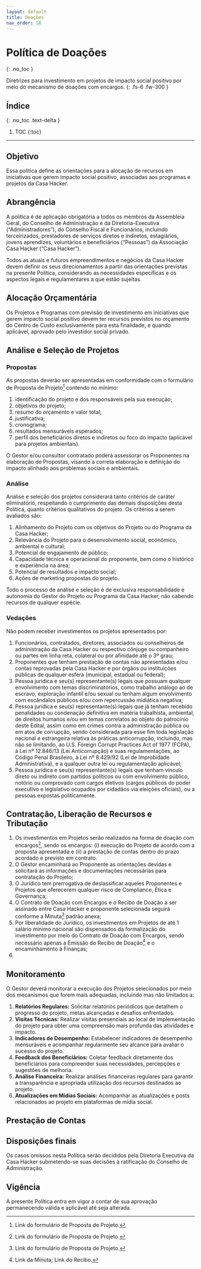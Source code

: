 ```yaml
---
layout: default
title: Doações
nav_order: 18
---
```

# Política de Doações
{: .no_toc }

Diretrizes para investimento em projetos de impacto social positivo por meio do mecanismo de doações com encargos.
{: .fs-6 .fw-300 }

## Índice
{: .no_toc .text-delta }

1. TOC
{:toc}

---
## Objetivo
Essa política define as orientações para a alocação de recursos em iniciativas que gerem impacto social positivo, associadas aos programas e projetos da Casa Hacker.

## Abrangência
A política é de aplicação obrigatória a todos os membros da Assembleia Geral, do Conselho de Administração e da Diretoria-Executiva (“Administradores”), do Conselho Fiscal e Funcionários, incluindo terceirizados, prestadores de serviços diretos e indiretos, estagiários, jovens aprendizes, voluntários e beneficiários (“Pessoas”) da Associação Casa Hacker (“Casa Hacker”).

Todos as atuais e futuros empreendimentos e negócios da Casa Hacker devem definir os seus direcionamentos a partir das orientações previstas na presente Política, considerando as necessidades específicas e os aspectos legais e regulamentares a que estão sujeitas.

## Alocação Orçamentária
Os Projetos e Programas com previsão de investimento em iniciativas que gerem impacto social positivo devem ter recursos previstos no orçamento do Centro de Custo exclusivamente para esta finalidade, e quando aplicável, aprovado pelo investidor social privado.

## Análise e Seleção de Projetos

### Propostas
As propostas deverão ser apresentadas em conformidade com o formulário de Proposta de Projeto[^1] contendo no mínimo:
1. identificação do projeto e dos responsáveis pela sua execução;
2. objetivos do projeto;
3. resumo do orçamento e valor total;
4. justificativa;
5. cronograma;
6. resultados mensuráveis esperados;
7. perfil dos beneficiários diretos e indiretos ou foco do impacto (aplicável para projetos ambientais).

O Gestor e/ou consultor contratado poderá assessorar os Proponentes na elaboração de Propostas, visando a correta elaboração e definição do impacto alinhado aos problemas sociais e ambientais.

[^1]: Link do formulário de Proposta de Projeto.

### Análise
Análise e seleção dos projetos considerará tanto critérios de caráter eliminatório, respeitando o cumprimento das demais disposições desta Política, quanto critérios qualitativos do projeto. Os critérios a serem avaliados são:
1. Alinhamento do Projeto com os objetivos do Projeto ou do Programa da Casa Hacker;
2. Relevância do Projeto para o desenvolvimento social, econômico, ambiental e cultural;
3. Potencial de engajamento de público;
4. Capacidade técnica e operacional do proponente, bem como o histórico e experiência na área;
5. Potencial de resultados e impacto social;
6. Ações de marketing propostas do projeto.

Todo o processo de análise e seleção é de exclusiva responsabilidade e autonomia do Gestor do Projeto ou Programa da Casa Hacker, não cabendo recursos de qualquer espécie.

### Vedações
Não podem receber investimentos os projetos apresentados por:
1. Funcionários, contratados, diretores, associados ou conselheiros de administração da Casa Hacker ou respectivo cônjuge ou companheiro ou partes em linha reta, colateral ou por afinidade até o 3º grau;
2. Proponentes que tenham prestação de contas não apresentadas e/ou contas reprovadas pela Casa Hacker e por órgãos ou instituições públicas de qualquer esfera (municipal, estadual ou federal);
3. Pessoa jurídica e seu(s) representante(s) legais que possuam qualquer envolvimento com temas discriminatórios, como trabalho análogo ao de escravo, exploração infantil e/ou sexual ou tenham algum envolvimento com escândalos públicos e/ou com repercussão midiática negativa;
4. Pessoa jurídica e seu(s) representante(s) legais que já tenham recebido penalidades ou condenação definitiva em matéria trabalhista, ambiental, de direitos humanos e/ou em temas correlatos ao objeto do patrocínio deste Edital, assim como em crimes contra a administração pública ou em atos de corrupção, sendo considerada para esse fim toda legislação nacional e estrangeira relativa às práticas anticorrupção, incluindo, mas não se limitando, ao U.S. Foreign Corrupt Practices Act of 1977 (FCPA), à Lei nº 12.846/13 (Lei Anticorrupção) e suas regulamentações, ao Código Penal Brasileiro, à Lei nº 8.429/92 (Lei de Improbidade Administrativa), e a qualquer outra lei ou regulamentação aplicável;
5. Pessoa jurídica e seu(s) representante(s) legais que tenham vínculo direto ou indireto com partidos políticos ou com envolvimento público, notório ou comprovado com cargos eletivos (cargos públicos do poder executivo e legislativo ocupados por cidadãos via eleições oficiais), ou a pessoas expostas politicamente.

## Contratação, Liberação de Recursos e Tributação
1. Os investimentos em Projetos serão realizados na forma de doação com encargos[^1], sendo os encargos: (i) execução do Projeto de acordo com a proposta apresentada e (ii) a prestação de contas dentro do prazo acordado e previsto em contrato.
2. O Gestor encaminhará ao Proponente as orientações devidas e solicitará as informações e documentações necessárias para contratação do Projeto;
3. O Jurídico tem prerrogativa de deslassificar aqueles Proponentes e Projetos que oferecerem qualquer risco de Compliance, Ética e Governança;
4. O Contrato de Doação com Encargos e o Recibo de Doação a ser assinado entre Casa Hacker e proponente selecionada seguirá conforme a Minuta[^1] padrão anexa;
5. Por liberalidade do Jurídico, os investimentos em Projetos de até 1 salário mínimo nacional são dispensados da formalização do investimento por meio do Contrato de Doação com Encargos, sendo necessário apenas a Emissão do Recibo de Doação[^2] e o encaminhamento à Finanças;
6. 

[^1]: A doação com encargos é uma modalidade de doação em que o doador impõe ao donatário uma obrigação de fazer ou não fazer algo. Essa obrigação, chamada de encargo, pode ser em benefício do próprio doador, de um terceiro ou do interesse geral.
[^2]: Link da Minuta; Link do Recibo.

## Monitoramento
O Gestor deverá monitorar a execução dos Projetos selecionados por meio dos mecanismos que forem mais adequadas, incluindo mas não limitados a:
1. **Relatórios Regulares:** Solicitar relatórios periódicos que detalhem o progresso do projeto, metas alcançadas e desafios enfrentados.
3. **Visitas Técnicas:** Realizar visitas presenciais ao local de implementação do projeto para obter uma compreensão mais profunda das atividades e impacto.
4. **Indicadores de Desempenho:** Estabelecer indicadores de desempenho mensuráveis e acompanhar regularmente seu alcance para avaliar o sucesso do projeto.
6. **Feedback dos Beneficiários:** Coletar feedback diretamente dos beneficiários para compreender suas necessidades, percepções e sugestões de melhoria.
7. **Análise Financeira:** Realizar análises financeiras regulares para garantir a transparência e apropriada utilização dos recursos destinados ao projeto.
11. **Atualizações em Mídias Sociais:** Acompanhar as atualizações e posts relacionados ao projeto em plataformas de mídia social.

## Prestação de Contas


## Disposições finais
Os casos omissos nesta Política serão decididos pela Diretoria Executiva da Casa Hacker submetendo-se suas decisões à ratificação do Conselho de Administração.

## Vigência
A presente Política entra em vigor a contar de sua aprovação permanecendo válida e aplicável até seja alterada.
